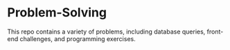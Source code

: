 # Problem-Solving
This repo contains a variety of problems, including database queries, front-end challenges, and programming exercises.
